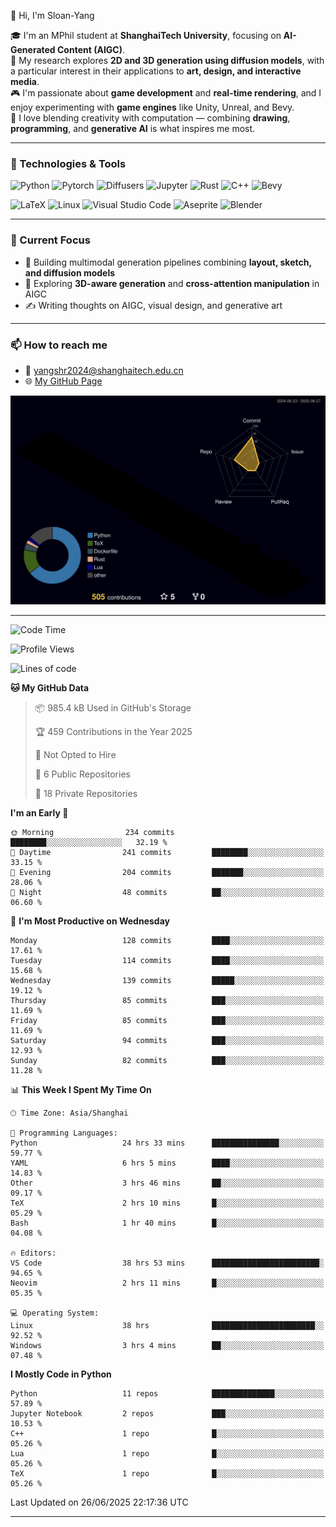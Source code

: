👋 Hi, I'm Sloan-Yang

🎓 I'm an MPhil student at **ShanghaiTech University**, focusing on **AI-Generated Content (AIGC)**.  
🧠 My research explores **2D and 3D generation using diffusion models**, with a particular interest in their applications to **art, design, and interactive media**.  
🎮 I'm passionate about **game development** and **real-time rendering**, and I enjoy experimenting with **game engines** like Unity, Unreal, and Bevy.  
🎨 I love blending creativity with computation — combining **drawing**, **programming**, and **generative AI** is what inspires me most.

---

### 🧰 Technologies & Tools

![Python](https://img.shields.io/badge/python-%233776AB.svg?style=for-the-badge&logo=python&logoColor=white)
![Pytorch](https://img.shields.io/badge/pytorch-%23EE4C2C.svg?style=for-the-badge&logo=pytorch&logoColor=white)
![Diffusers](https://img.shields.io/badge/diffusers-HuggingFace-yellow?style=for-the-badge&logo=huggingface&logoColor=black)
![Jupyter](https://img.shields.io/badge/Jupyter-%23F37626.svg?style=for-the-badge&logo=Jupyter&logoColor=white)
![Rust](https://img.shields.io/badge/Rust-%23000000.svg?style=for-the-badge&logo=rust&logoColor=white)
![C++](https://img.shields.io/badge/C++-%2300599C.svg?style=for-the-badge&logo=c%2B%2B&logoColor=white)
![Bevy](https://img.shields.io/badge/Bevy-000000.svg?style=for-the-badge&logo=bevy&logoColor=white)

![LaTeX](https://img.shields.io/badge/LaTeX-47A141?style=for-the-badge&logo=latex&logoColor=white)
![Linux](https://img.shields.io/badge/Linux-FCC624?style=for-the-badge&logo=linux&logoColor=black)
![Visual Studio Code](https://img.shields.io/badge/VSCode-0078d7.svg?style=for-the-badge&logo=visual-studio-code&logoColor=white)
![Aseprite](https://img.shields.io/badge/Aseprite-FFFFFF?style=for-the-badge&logo=Aseprite&logoColor=%237D929E)
![Blender](https://img.shields.io/badge/Blender-F5792A?style=for-the-badge&logo=blender&logoColor=white)

---

### 🔭 Current Focus

- 🎨 Building multimodal generation pipelines combining **layout, sketch, and diffusion models**
- 🧪 Exploring **3D-aware generation** and **cross-attention manipulation** in AIGC
- ✍️ Writing thoughts on AIGC, visual design, and generative art

---

### 📫 How to reach me

- 📧 <a href="mailto:yangshr2024@shanghaitech.edu.cn">yangshr2024@shanghaitech.edu.cn</a>
- 🌐 [My GitHub Page](https://sloan-yang.github.io)  



![3D Profile](https://raw.githubusercontent.com/Sloan-Yang/Sloan-Yang/main/profile-3d-contrib/profile-night-rainbow.svg)

---


<!--START_SECTION:waka-->
![Code Time](http://img.shields.io/badge/Code%20Time-286%20hrs%2024%20mins-blue)

![Profile Views](http://img.shields.io/badge/Profile%20Views-4-blue)

![Lines of code](https://img.shields.io/badge/From%20Hello%20World%20I%27ve%20Written-2.0%20million%20lines%20of%20code-blue)

**🐱 My GitHub Data** 

> 📦 985.4 kB Used in GitHub's Storage 
 > 
> 🏆 459 Contributions in the Year 2025
 > 
> 🚫 Not Opted to Hire
 > 
> 📜 6 Public Repositories 
 > 
> 🔑 18 Private Repositories 
 > 
**I'm an Early 🐤** 

```text
🌞 Morning                234 commits         ████████░░░░░░░░░░░░░░░░░   32.19 % 
🌆 Daytime                241 commits         ████████░░░░░░░░░░░░░░░░░   33.15 % 
🌃 Evening                204 commits         ███████░░░░░░░░░░░░░░░░░░   28.06 % 
🌙 Night                  48 commits          ██░░░░░░░░░░░░░░░░░░░░░░░   06.60 % 
```
📅 **I'm Most Productive on Wednesday** 

```text
Monday                   128 commits         ████░░░░░░░░░░░░░░░░░░░░░   17.61 % 
Tuesday                  114 commits         ████░░░░░░░░░░░░░░░░░░░░░   15.68 % 
Wednesday                139 commits         █████░░░░░░░░░░░░░░░░░░░░   19.12 % 
Thursday                 85 commits          ███░░░░░░░░░░░░░░░░░░░░░░   11.69 % 
Friday                   85 commits          ███░░░░░░░░░░░░░░░░░░░░░░   11.69 % 
Saturday                 94 commits          ███░░░░░░░░░░░░░░░░░░░░░░   12.93 % 
Sunday                   82 commits          ███░░░░░░░░░░░░░░░░░░░░░░   11.28 % 
```


📊 **This Week I Spent My Time On** 

```text
🕑︎ Time Zone: Asia/Shanghai

💬 Programming Languages: 
Python                   24 hrs 33 mins      ███████████████░░░░░░░░░░   59.77 % 
YAML                     6 hrs 5 mins        ████░░░░░░░░░░░░░░░░░░░░░   14.83 % 
Other                    3 hrs 46 mins       ██░░░░░░░░░░░░░░░░░░░░░░░   09.17 % 
TeX                      2 hrs 10 mins       █░░░░░░░░░░░░░░░░░░░░░░░░   05.29 % 
Bash                     1 hr 40 mins        █░░░░░░░░░░░░░░░░░░░░░░░░   04.08 % 

🔥 Editors: 
VS Code                  38 hrs 53 mins      ████████████████████████░   94.65 % 
Neovim                   2 hrs 11 mins       █░░░░░░░░░░░░░░░░░░░░░░░░   05.35 % 

💻 Operating System: 
Linux                    38 hrs              ███████████████████████░░   92.52 % 
Windows                  3 hrs 4 mins        ██░░░░░░░░░░░░░░░░░░░░░░░   07.48 % 
```

**I Mostly Code in Python** 

```text
Python                   11 repos            ██████████████░░░░░░░░░░░   57.89 % 
Jupyter Notebook         2 repos             ███░░░░░░░░░░░░░░░░░░░░░░   10.53 % 
C++                      1 repo              █░░░░░░░░░░░░░░░░░░░░░░░░   05.26 % 
Lua                      1 repo              █░░░░░░░░░░░░░░░░░░░░░░░░   05.26 % 
TeX                      1 repo              █░░░░░░░░░░░░░░░░░░░░░░░░   05.26 % 
```




 Last Updated on 26/06/2025 22:17:36 UTC
<!--END_SECTION:waka-->

---





